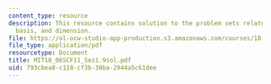 ```yaml
---
content_type: resource
description: This resource contains solution to the problem sets related to independence,
  basis, and dimension.
file: https://ol-ocw-studio-app-production.s3.amazonaws.com/courses/18-06sc-linear-algebra-fall-2011/793cbea8c118cf3b30ba2944a5c61dee_MIT18_06SCF11_Ses1.9sol.pdf
file_type: application/pdf
resourcetype: Document
title: MIT18_06SCF11_Ses1.9sol.pdf
uid: 793cbea8-c118-cf3b-30ba-2944a5c61dee
---
```

